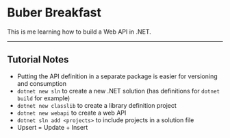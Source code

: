 # Buber Breakfast

This is me learning how to build a Web API in .NET.

---

## Tutorial Notes

- Putting the API definition in a separate package is easier for versioning and consumption
- `dotnet new sln` to create a new .NET solution (has definitions for `dotnet build` for example)
- `dotnet new classlib` to create a library definition project
- `dotnet new webapi` to create a web API
- `dotnet sln add <projects>` to include projects in a solution file
- Upsert = Update + Insert
